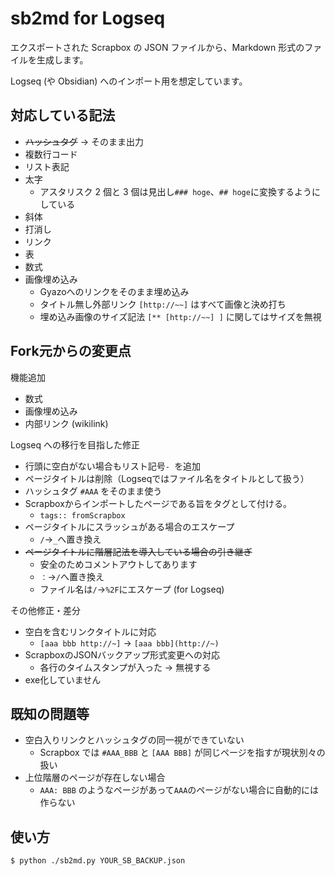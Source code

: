 # sb2md for Logseq

エクスポートされた Scrapbox の JSON ファイルから、Markdown 形式のファイルを生成します。

Logseq (や Obsidian) へのインポート用を想定しています。

## 対応している記法

- ~~ハッシュタグ~~ → そのまま出力
  <!-- - 見出しとして解釈されないよう`コードブロック`に変換 -->
- 複数行コード
- リスト表記
- 太字
  - アスタリスク 2 個と 3 個は見出し`### hoge`、`## hoge`に変換するようにしている
- 斜体
- 打消し
- リンク
- 表
- 数式
- 画像埋め込み
  - Gyazoへのリンクをそのまま埋め込み
  - タイトル無し外部リンク `[http://~~]` はすべて画像と決め打ち
  - 埋め込み画像のサイズ記法 `[** [http://~~] ]` に関してはサイズを無視

## Fork元からの変更点

機能追加
- 数式
- 画像埋め込み
- 内部リンク (wikilink)

Logseq への移行を目指した修正

- 行頭に空白がない場合もリスト記号`- `を追加
- ページタイトルは削除（Logseqではファイル名をタイトルとして扱う）
- ハッシュタグ `#AAA` をそのまま使う
- Scrapboxからインポートしたページである旨をタグとして付ける。
  - ```tags:: fromScrapbox```
- ページタイトルにスラッシュがある場合のエスケープ
  - `/`→`_`へ置き換え
- ~~ページタイトルに階層記法を導入している場合の引き継ぎ~~
  - 安全のためコメントアウトしてあります
  - `：`→`/`へ置き換え
  - ファイル名は`/`→`%2F`にエスケープ (for Logseq)

その他修正・差分

- 空白を含むリンクタイトルに対応
  - `[aaa bbb http://~]` → `[aaa bbb](http://~)`
- ScrapboxのJSONバックアップ形式変更への対応
  - 各行のタイムスタンプが入った → 無視する
- exe化していません

## 既知の問題等
- 空白入りリンクとハッシュタグの同一視ができていない
  - Scrapbox では `#AAA_BBB` と `[AAA BBB]` が同じページを指すが現状別々の扱い
- 上位階層のページが存在しない場合
  - `AAA: BBB` のようなページがあって`AAA`のページがない場合に自動的には作らない

## 使い方

<!-- dist フォルダ内の sb2md.exe に JSON ファイルをドラッグ&ドロップしてください。 -->
```console
$ python ./sb2md.py YOUR_SB_BACKUP.json
```

<!-- ## exe 化

pyinstaller を使って exe 化しています。 -->


